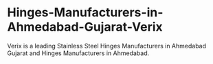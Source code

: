 # Hinges-Manufacturers-in-Ahmedabad-Gujarat-Verix
Verix is a leading Stainless Steel Hinges Manufacturers in Ahmedabad Gujarat and Hinges Manufacturers in Ahmedabad.
